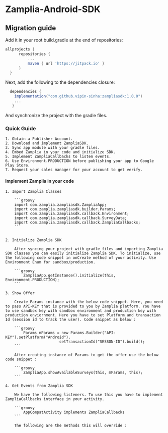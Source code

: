 # Zamplia-Android-SDK


## Migration guide

Add it in your root build.gradle at the end of repositories:


  ```groovy
  allprojects {
		repositories {
			...
			maven { url 'https://jitpack.io' }
		}
	}
  ```
  Next, add the following to the dependencies closure:

  ```groovy
    dependencies {
      implementation("com.github.vipin-sinha:zampliasdk:1.0.0")
      ...
     }
  ```

  And synchronize the project with the gradle files.

### Quick Guide

    1. Obtain a Publisher Account.
    2. Download and implement ZampliaSDK.
    3. Sync app module with your gradle files.
    4. Embed Zamplia in your code and initialize SDK.
    5. Implement ZampliaCallbacks to listen events.
    6. Use Environment.PRODUCTION before publishing your app to Google Play Store.
    7. Request your sales manager for your account to get verify.

#### Implement Zamplia in your code

    1. Import Zamplia Classes

        ```groovy
        import com.zamplia.zampliasdk.ZampliaApp;
        import com.zamplia.zampliasdk.builder.Params;
        import com.zamplia.zampliasdk.callback.Environment;
        import com.zamplia.zampliasdk.callback.SurveyData;
        import com.zamplia.zampliasdk.callback.ZampliaCallbacks;
        ```


    2. Initialize Zamplia SDK

        After syncing your project with gradle files and importing Zamplia SDK classes you can easily initialize Zamplia SDK. To initialize, use the following code snippet in onCreate method of your activity. Use Environment Enum for sandbox/production.  

        ```groovy
            ZampliaApp.getInstance().initialize(this,  Environment.PRODUCTION);
        ```
    
    3. Show Offer

        Create Params instance with the below code snippet. Here, you need to pass API-KEY that is provided to you by Zamplia platform. You have to use sandbox key with sandbox environment and production key with production enviornment. Here you have to set Platform and transaction Id (session id to track the user). Code snippet as below :

        ```groovy
            Params mParams = new Params.Builder("API-KEY").setPlatform("Android").
                            setTransactionId("SESSON-ID").build();
        ```

        After creating instance of Params to get the offer use the below code snippet : 

        ```groovy
            ZampliaApp.showAvailableSurveys(this, mParams, this);
        ```

    4. Get Events from Zamplia SDK

        We have the following listeners. To use this you have to implement ZampliaCallbacks interface in your activity.

        ```groovy
            AppCompatActivity implements ZampliaCallbacks
        ```

        The following are the methods this will override :

        
